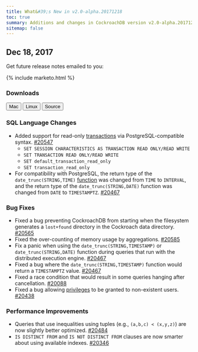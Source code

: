 ```yaml
---
title: What&#39;s New in v2.0-alpha.20171218
toc: true
summary: Additions and changes in CockroachDB version v2.0-alpha.20171218
sitemap: false
---
```


## Dec 18, 2017

Get future release notes emailed to you:

{% include marketo.html %}

### Downloads

<div id="os-tabs" class="clearfix os-tabs_button-outline-primary">
    <a href="https://binaries.cockroachdb.com/cockroach-v2.0-alpha.20171218.darwin-10.9-amd64.tgz"><button id="mac" data-eventcategory="mac-binary-release-notes">Mac</button></a>
    <a href="https://binaries.cockroachdb.com/cockroach-v2.0-alpha.20171218.linux-amd64.tgz"><button id="linux" data-eventcategory="linux-binary-release-notes">Linux</button></a>
    <a href="https://binaries.cockroachdb.com/cockroach-v2.0-alpha.20171218.src.tgz"><button id="source" data-eventcategory="source-release-notes">Source</button></a>
</div>

### SQL Language Changes

- Added support for read-only [transactions](../v2.0/transactions.html) via PostgreSQL-compatible syntax. [#20547](https://github.com/cockroachdb/cockroach/pull/20547)
    - `SET SESSION CHARACTERISTICS AS TRANSACTION READ ONLY/READ WRITE`
    - `SET TRANSACTION READ ONLY/READ WRITE`
    - `SET default_transaction_read_only`
    - `SET transaction_read_only`
- For compatibility with PostgreSQL, the return type of the `date_trunc(STRING,TIME)` [function](../v2.0/functions-and-operators.html) was changed from `TIME` to `INTERVAL`, and the return type of the `date_trunc(STRING,DATE)` function was changed from `DATE` to `TIMESTAMPTZ`. [#20467](https://github.com/cockroachdb/cockroach/pull/20467)

### Bug Fixes

- Fixed a bug preventing CockroachDB from starting when the filesystem generates a `lost+found` directory in the Cockroach data directory. [#20565](https://github.com/cockroachdb/cockroach/pull/20565)
- Fixed the over-counting of memory usage by aggregations. [#20585](https://github.com/cockroachdb/cockroach/pull/20585)
- Fix a panic when using the `date_trunc(STRING,TIMESTAMP)` or `date_trunc(STRING,DATE)` function during queries that run with the distributed execution engine. [#20467](https://github.com/cockroachdb/cockroach/pull/20467)
- Fixed a bug where the `date_trunc(STRING,TIMESTAMP)` function would return a `TIMESTAMPTZ` value. [#20467](https://github.com/cockroachdb/cockroach/pull/20467)
- Fixed a race condition that would result in some queries hanging after cancellation. [#20088](https://github.com/cockroachdb/cockroach/pull/20088)
- Fixed a bug allowing [privileges](../v2.0/privileges.html) to be granted to non-existent users. [#20438](https://github.com/cockroachdb/cockroach/pull/20438)

### Performance Improvements

- Queries that use inequalities using tuples (e.g., `(a,b,c) < (x,y,z)`) are now slightly better optimized. [#20484](https://github.com/cockroachdb/cockroach/pull/20484)
- `IS DISTINCT FROM` and `IS NOT DISTINCT FROM` clauses are now smarter about using available indexes. [#20346](https://github.com/cockroachdb/cockroach/pull/20346)
